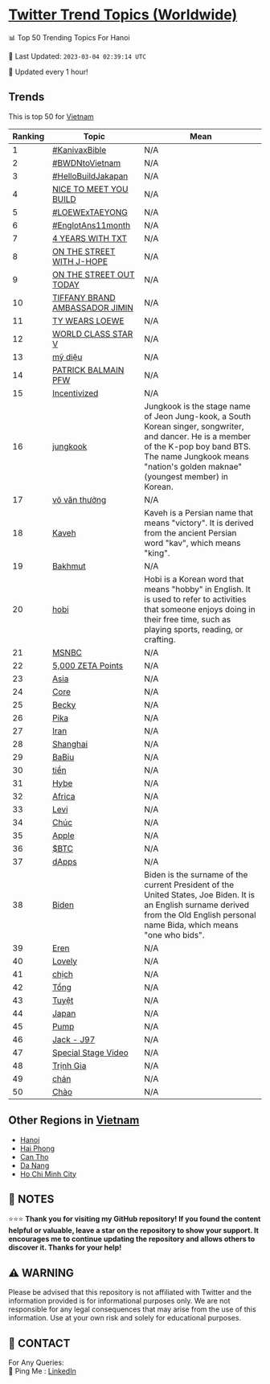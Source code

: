 [Twitter Trend Topics (Worldwide)](https://github.com/ErcinDedeoglu/Twitter-Trend-Topics)
==========


📊 Top 50 Trending Topics For Hanoi

📆 Last Updated: `2023-03-04 02:39:14 UTC`

🔧 Updated every 1 hour!


## Trends

This is top 50 for [Vietnam](</Vietnam>)

| Ranking | Topic | Mean |
| ------- | ------------ | ------------ |
| 1 | [#KanivaxBible](http://twitter.com/search?q=%23KanivaxBible) | N/A |
| 2 | [#BWDNtoVietnam](http://twitter.com/search?q=%23BWDNtoVietnam) | N/A |
| 3 | [#HelloBuildJakapan](http://twitter.com/search?q=%23HelloBuildJakapan) | N/A |
| 4 | [NICE TO MEET YOU BUILD](http://twitter.com/search?q=NICE+TO+MEET+YOU+BUILD) | N/A |
| 5 | [#LOEWExTAEYONG](http://twitter.com/search?q=%23LOEWExTAEYONG) | N/A |
| 6 | [#EnglotAns11month](http://twitter.com/search?q=%23EnglotAns11month) | N/A |
| 7 | [4 YEARS WITH TXT](http://twitter.com/search?q=4+YEARS+WITH+TXT) | N/A |
| 8 | [ON THE STREET WITH J-HOPE](http://twitter.com/search?q=ON+THE+STREET+WITH+J-HOPE) | N/A |
| 9 | [ON THE STREET OUT TODAY](http://twitter.com/search?q=ON+THE+STREET+OUT+TODAY) | N/A |
| 10 | [TIFFANY BRAND AMBASSADOR JIMIN](http://twitter.com/search?q=TIFFANY+BRAND+AMBASSADOR+JIMIN) | N/A |
| 11 | [TY WEARS LOEWE](http://twitter.com/search?q=TY+WEARS+LOEWE) | N/A |
| 12 | [WORLD CLASS STAR V](http://twitter.com/search?q=WORLD+CLASS+STAR+V) | N/A |
| 13 | [mỹ diệu](http://twitter.com/search?q=m%e1%bb%b9+di%e1%bb%87u) | N/A |
| 14 | [PATRICK BALMAIN PFW](http://twitter.com/search?q=PATRICK+BALMAIN+PFW) | N/A |
| 15 | [Incentivized](http://twitter.com/search?q=Incentivized) | N/A |
| 16 | [jungkook](http://twitter.com/search?q=jungkook) | Jungkook is the stage name of Jeon Jung-kook, a South Korean singer, songwriter, and dancer. He is a member of the K-pop boy band BTS. The name Jungkook means "nation's golden maknae" (youngest member) in Korean. |
| 17 | [võ văn thưởng](http://twitter.com/search?q=v%c3%b5+v%c4%83n+th%c6%b0%e1%bb%9fng) | N/A |
| 18 | [Kaveh](http://twitter.com/search?q=Kaveh) | Kaveh is a Persian name that means "victory". It is derived from the ancient Persian word "kav", which means "king". |
| 19 | [Bakhmut](http://twitter.com/search?q=Bakhmut) | N/A |
| 20 | [hobi](http://twitter.com/search?q=hobi) | Hobi is a Korean word that means "hobby" in English. It is used to refer to activities that someone enjoys doing in their free time, such as playing sports, reading, or crafting. |
| 21 | [MSNBC](http://twitter.com/search?q=MSNBC) | N/A |
| 22 | [5,000 ZETA Points](http://twitter.com/search?q=5%2c000+ZETA+Points) | N/A |
| 23 | [Asia](http://twitter.com/search?q=Asia) | N/A |
| 24 | [Core](http://twitter.com/search?q=Core) | N/A |
| 25 | [Becky](http://twitter.com/search?q=Becky) | N/A |
| 26 | [Pika](http://twitter.com/search?q=Pika) | N/A |
| 27 | [Iran](http://twitter.com/search?q=Iran) | N/A |
| 28 | [Shanghai](http://twitter.com/search?q=Shanghai) | N/A |
| 29 | [BaBiu](http://twitter.com/search?q=BaBiu) | N/A |
| 30 | [tiền](http://twitter.com/search?q=ti%e1%bb%81n) | N/A |
| 31 | [Hybe](http://twitter.com/search?q=Hybe) | N/A |
| 32 | [Africa](http://twitter.com/search?q=Africa) | N/A |
| 33 | [Levi](http://twitter.com/search?q=Levi) | N/A |
| 34 | [Chúc](http://twitter.com/search?q=Ch%c3%bac) | N/A |
| 35 | [Apple](http://twitter.com/search?q=Apple) | N/A |
| 36 | [$BTC](http://twitter.com/search?q=%24BTC) | N/A |
| 37 | [dApps](http://twitter.com/search?q=dApps) | N/A |
| 38 | [Biden](http://twitter.com/search?q=Biden) | Biden is the surname of the current President of the United States, Joe Biden. It is an English surname derived from the Old English personal name Bida, which means "one who bids". |
| 39 | [Eren](http://twitter.com/search?q=Eren) | N/A |
| 40 | [Lovely](http://twitter.com/search?q=Lovely) | N/A |
| 41 | [chịch](http://twitter.com/search?q=ch%e1%bb%8bch) | N/A |
| 42 | [Tổng](http://twitter.com/search?q=T%e1%bb%95ng) | N/A |
| 43 | [Tuyệt](http://twitter.com/search?q=Tuy%e1%bb%87t) | N/A |
| 44 | [Japan](http://twitter.com/search?q=Japan) | N/A |
| 45 | [Pump](http://twitter.com/search?q=Pump) | N/A |
| 46 | [Jack - J97](http://twitter.com/search?q=Jack+-+J97) | N/A |
| 47 | [Special Stage Video](http://twitter.com/search?q=Special+Stage+Video) | N/A |
| 48 | [Trịnh Gia](http://twitter.com/search?q=Tr%e1%bb%8bnh+Gia) | N/A |
| 49 | [chán](http://twitter.com/search?q=ch%c3%a1n) | N/A |
| 50 | [Chào](http://twitter.com/search?q=Ch%c3%a0o) | N/A |



## Other Regions in [Vietnam](</Vietnam>)

* [Hanoi](</Vietnam/Hanoi.md>)
* [Hai Phong](</Vietnam/Hai Phong.md>)
* [Can Tho](</Vietnam/Can Tho.md>)
* [Da Nang](</Vietnam/Da Nang.md>)
* [Ho Chi Minh City](</Vietnam/Ho Chi Minh City.md>)



## 📝 NOTES

⭐⭐⭐ **Thank you for visiting my GitHub repository! If you found the content helpful or valuable, leave a star on the repository to show your support. It encourages me to continue updating the repository and allows others to discover it. Thanks for your help!**


## ⚠️ WARNING

Please be advised that this repository is not affiliated with Twitter and the information provided is for informational purposes only. We are not responsible for any legal consequences that may arise from the use of this information. Use at your own risk and solely for educational purposes.


## 📨 CONTACT

 For Any Queries:  
            🏓 Ping Me : [LinkedIn](https://www.linkedin.com/in/ercindedeoglu/)

